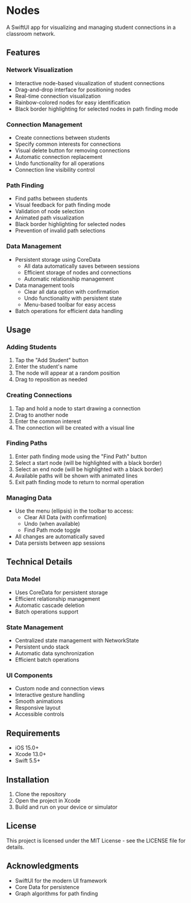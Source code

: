 # Nodes

A SwiftUI app for visualizing and managing student connections in a classroom network.

## Features

### Network Visualization
- Interactive node-based visualization of student connections
- Drag-and-drop interface for positioning nodes
- Real-time connection visualization
- Rainbow-colored nodes for easy identification
- Black border highlighting for selected nodes in path finding mode

### Connection Management
- Create connections between students
- Specify common interests for connections
- Visual delete button for removing connections
- Automatic connection replacement
- Undo functionality for all operations
- Connection line visibility control

### Path Finding
- Find paths between students
- Visual feedback for path finding mode
- Validation of node selection
- Animated path visualization
- Black border highlighting for selected nodes
- Prevention of invalid path selections

### Data Management
- Persistent storage using CoreData
  - All data automatically saves between sessions
  - Efficient storage of nodes and connections
  - Automatic relationship management
- Data management tools
  - Clear all data option with confirmation
  - Undo functionality with persistent state
  - Menu-based toolbar for easy access
- Batch operations for efficient data handling

## Usage

### Adding Students
1. Tap the "Add Student" button
2. Enter the student's name
3. The node will appear at a random position
4. Drag to reposition as needed

### Creating Connections
1. Tap and hold a node to start drawing a connection
2. Drag to another node
3. Enter the common interest
4. The connection will be created with a visual line

### Finding Paths
1. Enter path finding mode using the "Find Path" button
2. Select a start node (will be highlighted with a black border)
3. Select an end node (will be highlighted with a black border)
4. Available paths will be shown with animated lines
5. Exit path finding mode to return to normal operation

### Managing Data
- Use the menu (ellipsis) in the toolbar to access:
  - Clear All Data (with confirmation)
  - Undo (when available)
  - Find Path mode toggle
- All changes are automatically saved
- Data persists between app sessions

## Technical Details

### Data Model
- Uses CoreData for persistent storage
- Efficient relationship management
- Automatic cascade deletion
- Batch operations support

### State Management
- Centralized state management with NetworkState
- Persistent undo stack
- Automatic data synchronization
- Efficient batch operations

### UI Components
- Custom node and connection views
- Interactive gesture handling
- Smooth animations
- Responsive layout
- Accessible controls

## Requirements
- iOS 15.0+
- Xcode 13.0+
- Swift 5.5+

## Installation
1. Clone the repository
2. Open the project in Xcode
3. Build and run on your device or simulator

## License
This project is licensed under the MIT License - see the LICENSE file for details.

## Acknowledgments

- SwiftUI for the modern UI framework
- Core Data for persistence
- Graph algorithms for path finding 